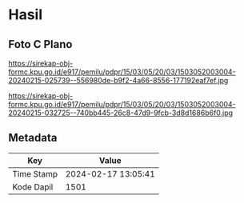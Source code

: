 # Hasil

## Foto C Plano

https://sirekap-obj-formc.kpu.go.id/e917/pemilu/pdpr/15/03/05/20/03/1503052003004-20240215-025739--556980de-b9f2-4a66-8556-177192eaf7ef.jpg

https://sirekap-obj-formc.kpu.go.id/e917/pemilu/pdpr/15/03/05/20/03/1503052003004-20240215-032725--740bb445-26c8-47d9-9fcb-3d8d1686b6f0.jpg


## Metadata

| Key        | Value               |
| ---------- | ------------------- |
| Time Stamp | 2024-02-17 13:05:41 |
| Kode Dapil | 1501                |



